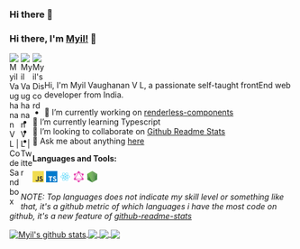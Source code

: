 ### Hi there 👋
### Hi there, I'm [Myil!](https://pinkcoder718.github.io) 👋

<a href="https://codesandbox.io/u/pinkcoder718">
  <img align="left" alt="Myil Vaughanan V L | CodeSandbox" width="20px" src="https://raw.githubusercontent.com/pinkcoder718/pinkcoder718/master/assets/codesandbox.svg" />
</a>
<a href="https://twitter.com/Myilhazru">
  <img align="left" alt="Myil Vaughanan V L | Twitter" width="21px" src="https://raw.githubusercontent.com/pinkcoder718/pinkcoder718/master/assets/twitter.svg" />
</a>
<a href="https://discord.gg/VK4k3Br">
  <img align="left" alt="Myil's Discord" width="21px" src="https://raw.githubusercontent.com/pinkcoder718/pinkcoder718/master/assets/discord-round.svg" />
</a>

<br />
<br />

Hi, I'm Myil Vaughanan V L, a passionate self-taught frontEnd web developer from India.

- 🔭 I’m currently working on [renderless-components](https://github.com/timelessco/renderless-components)
- 🌱 I’m currently learning Typescript
- 👯 I’m looking to collaborate on [Github Readme Stats](https://github.com/pinkcoder718/github-readme-stats)
- 💬 Ask me about anything [here](https://github.com/pinkcoder718/pinkcoder718/issues)

**Languages and Tools:**  

<code><img height="20" src="https://raw.githubusercontent.com/github/explore/80688e429a7d4ef2fca1e82350fe8e3517d3494d/topics/javascript/javascript.png"></code>
<code><img height="20" src="https://raw.githubusercontent.com/github/explore/80688e429a7d4ef2fca1e82350fe8e3517d3494d/topics/typescript/typescript.png"></code>
<code><img height="20" src="https://raw.githubusercontent.com/github/explore/80688e429a7d4ef2fca1e82350fe8e3517d3494d/topics/react/react.png"></code>
<code><img height="20" src="https://raw.githubusercontent.com/github/explore/5c058a388828bb5fde0bcafd4bc867b5bb3f26f3/topics/graphql/graphql.png"></code>
<code><img height="20" src="https://raw.githubusercontent.com/github/explore/80688e429a7d4ef2fca1e82350fe8e3517d3494d/topics/nodejs/nodejs.png"></code>    

<!--- 
  if you have forked this to use on your profile, 
  Change the `github-readme-stats.pinkcoder7181.vercel.app` to `github-readme-stats.vercel.app` 
--->

<!-- Change the `github-readme-stats.pinkcoder7181.vercel.app` to `github-readme-stats.vercel.app`  -->

*NOTE: Top languages does not indicate my skill level or something like that, it's a github metric of which languages i have the most code on github, it's a new feature of [github-readme-stats](https://github.com/pinkcoder718/github-readme-stats)*


<a href="https://github.com/pinkcoder718/github-readme-stats">
  <img align="center" src="https://github-readme-stats.pinkcoder7181.vercel.app/api?username=pinkcoder718&show_icons=true&include_all_commits=true&theme=material-palenight" alt="Myil's github stats" />
</a>
<a href="https://github.com/pinkcoder718/github-readme-stats">
  <!-- Change the `github-readme-stats.pinkcoder7181.vercel.app` to `github-readme-stats.vercel.app`  -->
  <img align="center" src="https://github-readme-stats.pinkcoder7181.vercel.app/api/top-langs/?username=pinkcoder718&layout=compact&theme=material-palenight" />
</a>

<a href="https://github.com/pinkcoder718/github-readme-stats">
  <!-- Change the `github-readme-stats.pinkcoder7181.vercel.app` to `github-readme-stats.vercel.app`  -->
  <img align="center" src="https://github-readme-stats.pinkcoder7181.vercel.app/api/pin/?username=pinkcoder718&repo=github-readme-stats&theme=material-palenight" />
</a>    
<a href="https://github.com/pinkcoder718/pinkcoder718.github.io">
  <!-- Change the `github-readme-stats.pinkcoder7181.vercel.app` to `github-readme-stats.vercel.app`  -->
  <img align="center" src="https://github-readme-stats.pinkcoder7181.vercel.app/api/pin/?username=pinkcoder718&repo=pinkcoder718.github.io&theme=material-palenight" />
</a>


<!--
**pinkcoder718/pinkcoder718** is a ✨ _special_ ✨ repository because its `README.md` (this file) appears on your GitHub profile.

Here are some ideas to get you started:

- 🔭 I’m currently working on ...
- 🌱 I’m currently learning ...
- 👯 I’m looking to collaborate on ...
- 🤔 I’m looking for help with ...
- 💬 Ask me about ...
- 📫 How to reach me: ...
- 😄 Pronouns: ...
- ⚡ Fun fact: ...
-->
